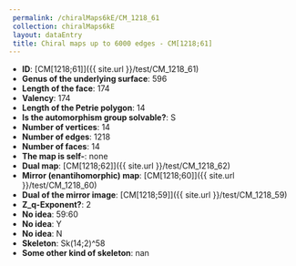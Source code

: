 ```yaml
--- 
 permalink: /chiralMaps6kE/CM_1218_61 
 collection: chiralMaps6kE
 layout: dataEntry
 title: Chiral maps up to 6000 edges - CM[1218;61]
---
```


- **ID**: [CM[1218;61]]({{ site.url }}/test/CM_1218_61)
- **Genus of the underlying surface**: 596
- **Length of the face**: 174
- **Valency**: 174
- **Length of the Petrie polygon**: 14
- **Is the automorphism group solvable?**: S
- **Number of vertices**: 14
- **Number of edges**: 1218
- **Number of faces**: 14
- **The map is self-**: none
- **Dual map**: [CM[1218;62]]({{ site.url }}/test/CM_1218_62)
- **Mirror (enantihomorphic) map**: [CM[1218;60]]({{ site.url }}/test/CM_1218_60)
- **Dual of the mirror image**: [CM[1218;59]]({{ site.url }}/test/CM_1218_59)
- **Z_q-Exponent?**: 2
- **No idea**:  59:60
- **No idea**: Y
- **No idea**: N
- **Skeleton**: Sk(14;2)^58
- **Some other kind of skeleton**: nan
